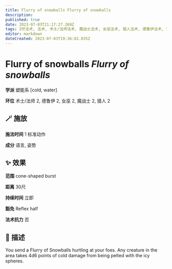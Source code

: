 ```yaml
---
title: Flurry of snowballs Flurry of snowballs
description: 
published: true
date: 2023-07-03T21:17:27.269Z
tags: 2环法术, 法术, 术士/法师法术, 魔战士法术, 女巫法术, 猎人法术, 德鲁伊法术, 塑能系, cold, water
editor: markdown
dateCreated: 2023-07-03T19:36:02.035Z
---
```


# **Flurry of snowballs** *Flurry of snowballs*

**学派** 塑能系 \[cold, water\] 

**环位** 术士/法师 2, 德鲁伊 2, 女巫 2, 魔战士 2, 猎人 2

## 🪄 施放

**施法时间** 1 标准动作

**成分** 语言, 姿势

## ✨ 效果  

**范围** cone-shaped burst

**距离** 30尺  

**持续时间** 立即 

**豁免** Reflex half

**法术抗力** 否

## 📖 描述

You send a Flurry of Snowballs hurtling at your foes. Any creature in the area takes 4d6 points of cold damage from being pelted with the icy spheres.
    